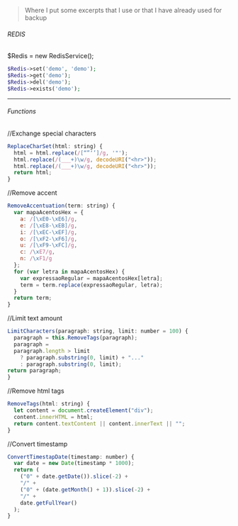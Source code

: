 > Where I put some excerpts that I use or that I have already used for backup


###### REDIS

$Redis = new RedisService();

```php
$Redis->set('demo', 'demo');
$Redis->get('demo');
$Redis->del('demo');
$Redis->exists('demo');
```

------------

###### Functions

//Exchange special characters
```javascript
ReplaceCharSet(html: string) {
  html = html.replace(/[“”‘’]/g, '"');
  html.replace(/(___+)\w/g, decodeURI("<hr>"));
  html.replace(/(___+)\w/g, decodeURI("<hr>"));
  return html;
}
```

//Remove accent 
```javascript
RemoveAccentuation(term: string) {
  var mapaAcentosHex = {
    a: /[\xE0-\xE6]/g,
    e: /[\xE8-\xEB]/g,
    i: /[\xEC-\xEF]/g,
    o: /[\xF2-\xF6]/g,
    u: /[\xF9-\xFC]/g,
    c: /\xE7/g,
    n: /\xF1/g
  };
  for (var letra in mapaAcentosHex) {
    var expressaoRegular = mapaAcentosHex[letra];
    term = term.replace(expressaoRegular, letra);
  }
  return term;
}
```

//Limit text amount
```javascript
LimitCharacters(paragraph: string, limit: number = 100) {
  paragraph = this.RemoveTags(paragraph);
  paragraph =
  paragraph.length > limit
    ? paragraph.substring(0, limit) + "..."
    : paragraph.substring(0, limit);
return paragraph;
}
```

//Remove html tags
```javascript
RemoveTags(html: string) {
  let content = document.createElement("div");
  content.innerHTML = html;
  return content.textContent || content.innerText || "";
}
```

//Convert timestamp
```javascript
ConvertTimestapDate(timestamp: number) {
  var date = new Date(timestamp * 1000);
  return (
    ("0" + date.getDate()).slice(-2) +
    "/" +
    ("0" + (date.getMonth() + 1)).slice(-2) +
    "/" +
    date.getFullYear()
  );
}
```
